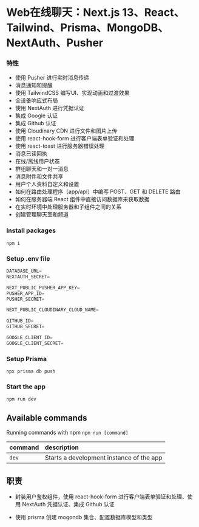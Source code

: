 # Web在线聊天：Next.js 13、React、Tailwind、Prisma、MongoDB、NextAuth、Pusher

### 特性

- 使用 Pusher 进行实时消息传递
- 消息通知和提醒
- 使用 TailwindCSS 编写UI、实现动画和过渡效果
- 全设备响应式布局
- 使用 NextAuth 进行凭据认证
- 集成 Google 认证
- 集成 Github 认证
- 使用 Cloudinary CDN 进行文件和图片上传
- 使用 react-hook-form 进行客户端表单验证和处理
- 使用 react-toast 进行服务器错误处理
- 消息已读回执
- 在线/离线用户状态
- 群组聊天和一对一消息
- 消息附件和文件共享
- 用户个人资料自定义和设置
- 如何在路由处理程序（app/api）中编写 POST、GET 和 DELETE 路由
- 如何在服务器端 React 组件中直接访问数据库来获取数据
- 在实时环境中处理服务器和子组件之间的关系
- 创建管理聊天室和频道

### Install packages

```shell
npm i
```

### Setup .env file

```js
DATABASE_URL=
NEXTAUTH_SECRET=

NEXT_PUBLIC_PUSHER_APP_KEY=
PUSHER_APP_ID=
PUSHER_SECRET=

NEXT_PUBLIC_CLOUDINARY_CLOUD_NAME=

GITHUB_ID=
GITHUB_SECRET=

GOOGLE_CLIENT_ID=
GOOGLE_CLIENT_SECRET=
```

### Setup Prisma

```shell
npx prisma db push

```

### Start the app

```shell
npm run dev
```

## Available commands

Running commands with npm `npm run [command]`

| command         | description                              |
| :-------------- | :--------------------------------------- |
| `dev`           | Starts a development instance of the app |

## 职责

- 封装用户鉴权组件，使用 react-hook-form 进行客户端表单验证和处理、使用 NextAuth 凭据认证、集成 Github 认证

- 使用 prisma 创建 mogondb 集合、配置数据库模型和类型
